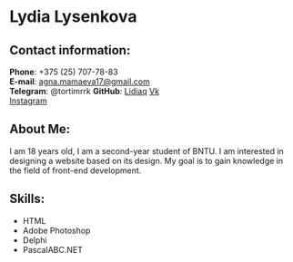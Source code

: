  # Lydia Lysenkova


 ## Contact information:  
**Phone**: +375 (25) 707-78-83  
**E-mail**: agna.mamaeva17@gmail.com  
 **Telegram**: @tortimrrk
 **GitHub**: [Lidiaq](https://github.com/Lidiaq) 
 [Vk](https://vk.com/ll_poteryashka_ll)  
 [Instagram](https://instagram.com/ll_poteryashka_ll?igshid=YmMyMTA2M2Y=)  


 ## About Me:  
 I am 18 years old, I am a second-year student of BNTU. I am interested in designing a website based on its design. My goal is to gain knowledge in the field of front-end development.  


 ## Skills:  
 * HTML
 * Adobe Photoshop
 * Delphi
 * PascalABC.NET
 
